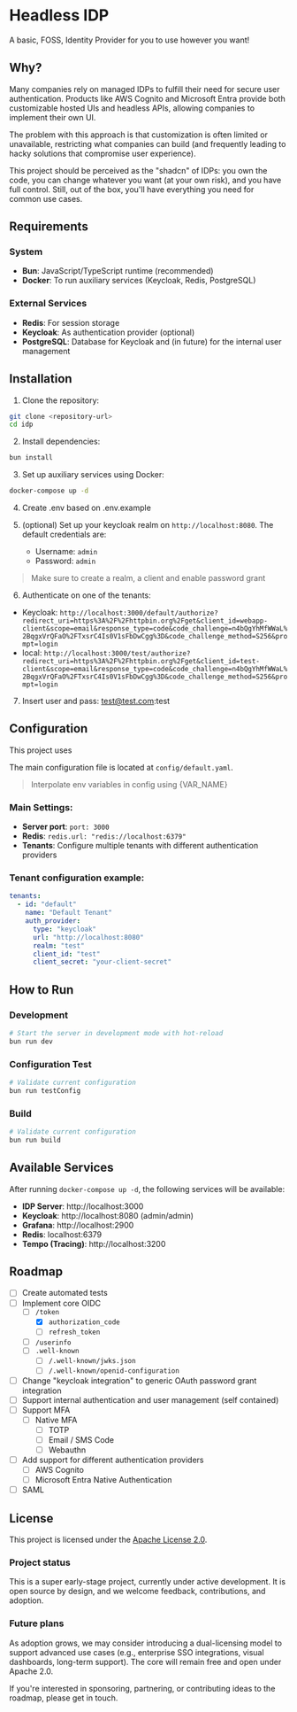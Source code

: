 # Headless IDP

A basic, FOSS, Identity Provider for you to use however you want!

## Why?

Many companies rely on managed IDPs to fulfill their need for secure user authentication. Products like AWS Cognito and Microsoft Entra provide both customizable hosted UIs and headless APIs, allowing companies to implement their own UI.

The problem with this approach is that customization is often limited or unavailable, restricting what companies can build (and frequently leading to hacky solutions that compromise user experience).

This project should be perceived as the "shadcn" of IDPs: you own the code, you can change whatever you want (at your own risk), and you have full control. Still, out of the box, you'll have everything you need for common use cases.


## Requirements

### System
- **Bun**: JavaScript/TypeScript runtime (recommended)
- **Docker**: To run auxiliary services (Keycloak, Redis, PostgreSQL)

### External Services
- **Redis**: For session storage
- **Keycloak**: As authentication provider (optional)
- **PostgreSQL**: Database for Keycloak and (in future) for the internal user management

## Installation

1. Clone the repository:
```bash
git clone <repository-url>
cd idp
```

2. Install dependencies:
```bash
bun install
```

3. Set up auxiliary services using Docker:
```bash
docker-compose up -d
```

4. Create .env based on .env.example

5. (optional) Set up your keycloak realm on `http://localhost:8080`. The default credentials are:
   - Username: `admin`
   - Password: `admin`

> Make sure to create a realm, a client and enable password grant

6. Authenticate on one of the tenants:
- Keycloak: `http://localhost:3000/default/authorize?redirect_uri=https%3A%2F%2Fhttpbin.org%2Fget&client_id=webapp-client&scope=email&response_type=code&code_challenge=n4bQgYhMfWWaL%2BqgxVrQFaO%2FTxsrC4Is0V1sFbDwCgg%3D&code_challenge_method=S256&prompt=login`
- local: `http://localhost:3000/test/authorize?redirect_uri=https%3A%2F%2Fhttpbin.org%2Fget&client_id=test-client&scope=email&response_type=code&code_challenge=n4bQgYhMfWWaL%2BqgxVrQFaO%2FTxsrC4Is0V1sFbDwCgg%3D&code_challenge_method=S256&prompt=login`

7. Insert user and pass: test@test.com:test

## Configuration

This project uses

The main configuration file is located at `config/default.yaml`. 

> Interpolate env variables in config using {VAR_NAME}

### Main Settings:

- **Server port**: `port: 3000`
- **Redis**: `redis.url: "redis://localhost:6379"`
- **Tenants**: Configure multiple tenants with different authentication providers

### Tenant configuration example:
```yaml
tenants:
  - id: "default"
    name: "Default Tenant"
    auth_provider:
      type: "keycloak"
      url: "http://localhost:8080"
      realm: "test"
      client_id: "test"
      client_secret: "your-client-secret"
```

## How to Run

### Development
```bash
# Start the server in development mode with hot-reload
bun run dev
```

### Configuration Test
```bash
# Validate current configuration
bun run testConfig
```

### Build
```bash
# Validate current configuration
bun run build
```

## Available Services

After running `docker-compose up -d`, the following services will be available:

- **IDP Server**: http://localhost:3000
- **Keycloak**: http://localhost:8080 (admin/admin)
- **Grafana**: http://localhost:2900
- **Redis**: localhost:6379
- **Tempo (Tracing)**: http://localhost:3200

## Roadmap

- [ ] Create automated tests
- [ ] Implement core OIDC
  - [ ] `/token`
    - [x] `authorization_code`
    - [ ] `refresh_token`
  - [ ] `/userinfo`
  - [ ] `.well-known`
    - [ ] `/.well-known/jwks.json`
    - [ ] `/.well-known/openid-configuration`
- [ ] Change "keycloak integration" to generic OAuth password grant integration
- [ ] Support internal authentication and user management (self contained)
- [ ] Support MFA
  - [ ] Native MFA
    - [ ] TOTP
    - [ ] Email / SMS Code
    - [ ] Webauthn
- [ ] Add support for different authentication providers
  - [ ] AWS Cognito
  - [ ] Microsoft Entra Native Authentication
- [ ] SAML

## License

This project is licensed under the [Apache License 2.0](./LICENSE).

### Project status

This is a super early-stage project, currently under active development. It is open source by design, and we welcome feedback, contributions, and adoption.

### Future plans

As adoption grows, we may consider introducing a dual-licensing model to support advanced use cases (e.g., enterprise SSO integrations, visual dashboards, long-term support). The core will remain free and open under Apache 2.0.

If you're interested in sponsoring, partnering, or contributing ideas to the roadmap, please get in touch.
